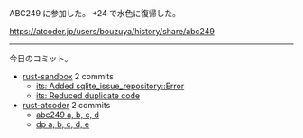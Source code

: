 ABC249 に参加した。 +24 で水色に復帰した。

<https://atcoder.jp/users/bouzuya/history/share/abc249>

---

今日のコミット。

- [rust-sandbox](https://github.com/bouzuya/rust-sandbox) 2 commits
  - [its: Added sqlite_issue_repository::Error](https://github.com/bouzuya/rust-sandbox/commit/e8dfc7ce04ac81cdac7a4bd1bdb8b70885948eff)
  - [its: Reduced duplicate code](https://github.com/bouzuya/rust-sandbox/commit/063c4184f8ba7220e69f4188d14a18f13c95f3e7)
- [rust-atcoder](https://github.com/bouzuya/rust-atcoder) 2 commits
  - [abc249 a, b, c, d](https://github.com/bouzuya/rust-atcoder/commit/68f8225bdaa02804b7a02be584562f9ae55bc70d)
  - [dp a, b, c, d, e](https://github.com/bouzuya/rust-atcoder/commit/33f22c56603a598fc69e04eb99a00eddc0e349aa)
